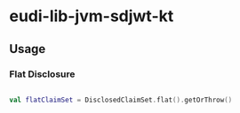 # eudi-lib-jvm-sdjwt-kt


## Usage

### Flat Disclosure


```kotlin

val flatClaimSet = DisclosedClaimSet.flat().getOrThrow()

```
